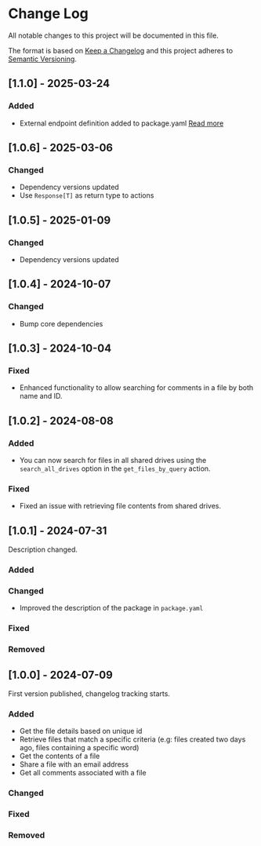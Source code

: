 # Change Log

All notable changes to this project will be documented in this file.

The format is based on [Keep a Changelog](https://keepachangelog.com/)
and this project adheres to [Semantic Versioning](https://semver.org/).

## [1.1.0] - 2025-03-24

### Added

- External endpoint definition added to package.yaml [Read more](https://sema4.ai/docs/team-edition/marketplace/snowflake-admin#managing-external-access)

## [1.0.6] - 2025-03-06

### Changed

- Dependency versions updated
- Use `Response[T]` as return type to actions

## [1.0.5] - 2025-01-09

### Changed

- Dependency versions updated

## [1.0.4] - 2024-10-07

### Changed

- Bump core dependencies

## [1.0.3] - 2024-10-04

### Fixed

- Enhanced functionality to allow searching for comments in a file by both name and ID.

## [1.0.2] - 2024-08-08

### Added

- You can now search for files in all shared drives using the `search_all_drives` option in the `get_files_by_query` action.

### Fixed

- Fixed an issue with retrieving file contents from shared drives.

## [1.0.1] - 2024-07-31

Description changed.

### Added

### Changed

- Improved the description of the package in `package.yaml`

### Fixed

### Removed

## [1.0.0] - 2024-07-09

First version published, changelog tracking starts.

### Added

- Get the file details based on unique id
- Retrieve files that match a specific criteria (e.g: files created two days ago, files containing a specific word)
- Get the contents of a file
- Share a file with an email address
- Get all comments associated with a file

### Changed

### Fixed

### Removed
